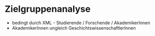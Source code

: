 # Zielgruppenanalyse



* bedingt durch XML - Studierende / Forschende / AkademikerInnen
* AkademikerInnen ungleich GeschichtswissenschaftlerInnen



